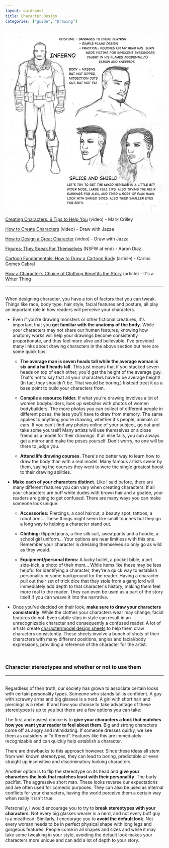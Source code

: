 ```yaml
---
layout: guidepost
title: Character Design
categories: ["guide", "Drawing"]
---
```


![](/images/guide/designs01.jpg)

[Creating Characters: 6 Tips to Help You](https://www.youtube.com/watch?v=ph7-q9GOMR0) (video) - Mark Crilley 

[How to Create Characters](https://www.youtube.com/watch?v=Rpj2J4tn4YI&index=100&list=PLNaAcA0yN3KYup8psSoyOd_mKW27av89V&t=1207s) (video) - Draw with Jazza

[How to Design a Great Character](https://www.youtube.com/watch?v=XxNUIRVOmMw&index=1&list=PLNaAcA0yN3KYup8psSoyOd_mKW27av89V) (video) - Draw with Jazza

[Figures: They Speak For Themselves](http://dresdencodak.tumblr.com/post/3583964949/figures-they-speak-for-themselves-mildly-nsfw) (NSFW at end) - Aaron Diaz

[Cartoon Fundamentals: How to Draw a Cartoon Body](https://design.tutsplus.com/articles/cartoon-fundamentals-how-to-draw-a-cartoon-body--vector-18651) (article) - Carlos Gomes Cabral

[How a Character’s Choice of Clothing Benefits the Story](http://its-a-writer-thing.tumblr.com/post/123597982752/how-a-characters-choice-of-clothing-benefits-the) (article) - It's a Writer Thing

<hr><br>
When designing character, you have a ton of factors that you can tweak. Things like race, body type, hair style, facial features and posture, all play an important role in how readers will perceive your characters. 

- Even if you're drawing monsters or other fictional creatures, it's important that you **get familiar with the anatomy of the body.** While your characters may not share our human features, knowing how anatomy works will help your drawings become consistently proportionate, and thus feel more alive and believable. I've provided many links about drawing characters in the above section but here are some quick tips:

    - **The average man is seven heads tall while the average woman is six and a half heads tall.** This just means that if you stacked seven heads on top of each other, you'd get the height of the average guy. That's not to say that all your characters have to be average height! (In fact they shouldn't be. That would be boring.) Instead treat it as a base point to build your characters from.

    - **Compile a resource folder.** If what you're drawing involves a lot of women bodybuilders, look up websites with photos of women bodybuilders. The more photos you can collect of different people in different poses, the less you'll have to draw from memory. The same applies to anything you're drawing, whether it's people, animals or cars. If you can't find any photos online of your subject, go out and take some yourself! Many artists will use themselves or a close friend as a model for their drawings. If all else fails, you can always get a mirror and make the poses yourself. Don't worry, no one will be there to judge you.

    - **Attend life drawing courses.** There's no better way to learn how to draw the body than with a real model. Many famous artists swear by them, saying the courses they went to were the single greatest boost to their drawing abilities.

- **Make each of your characters distinct.** Like I said before, there are many different features you can vary when creating characters. If all your characters are buff white dudes with brown hair and a goatee, your readers are going to get confused. There are many ways you can make someone look unique:

    - **Accessories:** Piercings, a cool haircut, a beauty spot, tattoos, a robot arm... These things might seem like small touches but they go a long way to helping a character stand out.

    - **Clothing:** Ripped jeans, a fine silk suit, sweatpants and a hoodie, a school girl uniform... Your options are near limitless with this one. Remember your character is dressing themselves so only go as wild as they would.

    - **Equipment/personal items:** A lucky bullet, a pocket bible, a pet side-kick, a photo of their mom... While items like these may be less helpful for identifying a character, they're a quick way to establish personality or some background for the reader. Having a character pull out their set of trick dice that they stole from a gang lord will immediately add depth to that character's history, making them feel more real to the reader. They can even be used as a part of the story itself if you can weave it into the narrative.

- Once you've decided on their look, **make sure to draw your characters consistently**. While the clothes your characters wear may change, facial features do not. Even subtle slips in style can result in an unrecognizable character and consequently a confused reader. A lot of artists create [character/model design sheets](http://characterdesignnotes.blogspot.ca/2010/12/model-sheets-101.html) to help them draw characters consistently. These sheets involve a bunch of shots of their characters with many different positions, angles and facial/body expressions, providing a reference of the character for the artist.

<br>

### Character stereotypes and whether or not to use them

<hr><br>
Regardless of their truth, our society has grown to associate certain looks with certain personality types. Someone who stands tall is confident. A guy with scrawny arms and big glasses is a nerd. A girl with short hair and piercings is a rebel. If and how you choose to take advantage of these stereotypes is up to you but there are a few options you can take:

The first and easiest choice is to **give your characters a look that matches how you want your reader to feel about them**. Big and strong characters come off as angry and intimidating. If someone dresses quirky, we see them as outsiders or “different”. Features like this are immediately recognizable and can quickly help establish a character.

There are drawbacks to this approach however. Since these ideas all stem from well known stereotypes, they can lead to boring, predictable or even straight up insensitive and discriminatory looking characters.

Another option is to flip the stereotype on its head and **give your characters the look that matches least with their personality**. The burly pacifist. The aggressive short man. These looks reverse our expectations and are often used for comedic purposes. They can also be used as internal conflicts for your characters, having the world perceive them a certain way when really it isn't true.

Personally, I would encourage you to try to **break stereotypes with your characters**. Not every big glasses wearer is a nerd, and not every buff guy is a meathead. Similarly, I encourage you to **avoid the default look**. Not every woman needs to be in perfect physical shape with long legs and gorgeous features. People come in all shapes and sizes and while it may take some tweaking in your style, avoiding the default look makes your characters more unique and can add a lot of depth to your story.